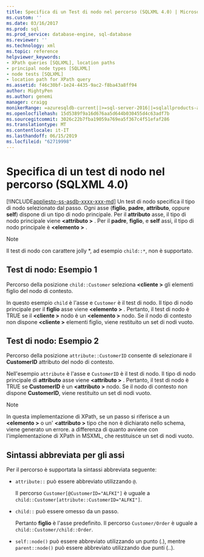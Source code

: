 ```yaml
---
title: Specifica di un Test di nodo nel percorso (SQLXML 4.0) | Microsoft Docs
ms.custom: ''
ms.date: 03/16/2017
ms.prod: sql
ms.prod_service: database-engine, sql-database
ms.reviewer: ''
ms.technology: xml
ms.topic: reference
helpviewer_keywords:
- XPath queries [SQLXML], location paths
- principal node types [SQLXML]
- node tests [SQLXML]
- location path for XPath query
ms.assetid: f46c30bf-1e24-4435-9ac2-f8ba43a8ff94
author: MightyPen
ms.author: genemi
manager: craigg
monikerRange: =azuresqldb-current||>=sql-server-2016||=sqlallproducts-allversions||>=sql-server-linux-2017||=azuresqldb-mi-current
ms.openlocfilehash: 15d5389f9a16d676aa5d644b030455d4c63adf7b
ms.sourcegitcommit: 3026c22b7fba19059a769ea5f367c4f51efaf286
ms.translationtype: MT
ms.contentlocale: it-IT
ms.lasthandoff: 06/15/2019
ms.locfileid: "62719998"
---
```

# <a name="specifying-a-node-test-in-the-location-path-sqlxml-40"></a>Specifica di un test di nodo nel percorso (SQLXML 4.0)
[!INCLUDE[appliesto-ss-asdb-xxxx-xxx-md](../../../includes/appliesto-ss-asdb-xxxx-xxx-md.md)]
  Un test di nodo specifica il tipo di nodo selezionato dal passo. Ogni asse (**figlio**, **padre**, **attributo**, oppure **self**) dispone di un tipo di nodo principale. Per il **attributo** asse, il tipo di nodo principale viene  **\<attributo >** . Per il **padre**, **figlio**, e **self** assi, il tipo di nodo principale è  **\<elemento >** .  
  
> [!NOTE]  
>  Il test di nodo con carattere jolly *, ad esempio `child::*`, non è supportato.  
  
## <a name="node-test-example-1"></a>Test di nodo: Esempio 1  
 Percorso della posizione `child::Customer` seleziona  **\<cliente >** gli elementi figlio del nodo di contesto.  
  
 In questo esempio `child` è l'asse e `Customer` è il test di nodo. Il tipo di nodo principale per il **figlio** asse viene  **\<elemento >** . Pertanto, il test di nodo è TRUE se il  **\<cliente >** nodo è un  **\<elemento >** nodo. Se il nodo di contesto non dispone  **\<cliente >** elementi figlio, viene restituito un set di nodi vuoto.  
  
## <a name="node-test-example-2"></a>Test di nodo: Esempio 2  
 Percorso della posizione `attribute::CustomerID` consente di selezionare il **CustomerID** attributo del nodo di contesto.  
  
 Nell'esempio `attribute` è l'asse e `CustomerID` è il test di nodo. Il tipo di nodo principale di **attributo** asse viene  **\<attributo >** . Pertanto, il test di nodo è TRUE se **CustomerID** è un  **\<attributo >** nodo. Se il nodo di contesto non dispone **CustomerID**, viene restituito un set di nodi vuoto.  
  
> [!NOTE]  
>  In questa implementazione di XPath, se un passo si riferisce a un  **\<elemento >** o un'  **\<attributo >** tipo che non è dichiarato nello schema, viene generato un errore. a differenza di quanto avviene con l'implementazione di XPath in MSXML, che restituisce un set di nodi vuoto.  
  
## <a name="abbreviated-syntax-for-the-axes"></a>Sintassi abbreviata per gli assi  
 Per il percorso è supportata la sintassi abbreviata seguente:  
  
-   `attribute::` può essere abbreviato utilizzando `@`.  
  
     Il percorso `Customer[@CustomerID="ALFKI"]` è uguale a `child::Customer[attribute::CustomerID="ALFKI"]`.  
  
-   `child::` può essere omesso da un passo.  
  
     Pertanto **figlio** è l'asse predefinito. Il percorso `Customer/Order` è uguale a `child::Customer/child::Order`.  
  
-   `self::node()` può essere abbreviato utilizzando un punto (.), mentre `parent::node()` può essere abbreviato utilizzando due punti (..).  
  
  

